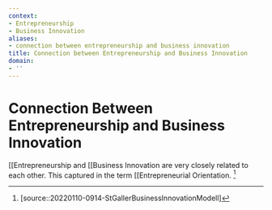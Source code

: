 ```yaml
---
context:
- Entrepreneurship
- Business Innovation
aliases:
- connection between entrepreneurship and business innovation
title: Connection between Entrepreneurship and Business Innovation
domain:
- ''
---
```


# Connection Between Entrepreneurship and Business Innovation

[[Entrepreneurship and [[Business Innovation are very closely related to each other. This captured in the term [[Entrepreneurial Orientation. [^1]

[^1]: [source::20220110-0914-StGallerBusinessInnovationModell]
